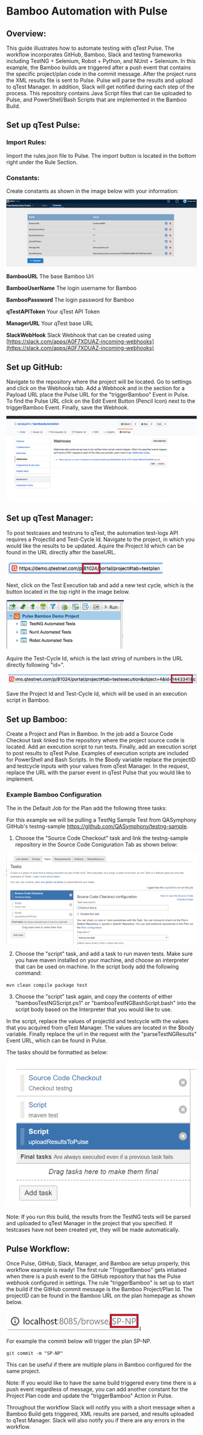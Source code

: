 # Bamboo Automation with Pulse

## Overview:

This guide illustrates how to automate testing with qTest Pulse. The workflow incorporates GitHub, Bamboo, Slack and testing frameworks including TestNG + Selenium, Robot + Python, and NUnit + Selenium. In this example, the Bamboo builds are triggered after a push event that contains the specific project/plan code in the commit message. After the project runs the XML results file is sent to Pulse. Pulse will parse the results and upload to qTest Manager. In addition, Slack will get notified during each step of the process. This repository contains Java Script files that can be uploaded to Pulse, and PowerShell/Bash Scripts that are implemented in the Bamboo Build.

## Set up qTest Pulse:

### Import Rules:

Import the rules.json file to Pulse. The import button is located in the bottom right under the Rule Section.

### Constants:

Create constants as shown in the image below with your information:

![](/images/pulseconstants.png)

**BambooURL** The base Bamboo Url

**BambooUserName** The login username for Bamboo

**BambooPassword** The login password for Bamboo

**qTestAPIToken** Your qTest API Token

**ManagerURL** Your qTest base URL

**SlackWebHook** Slack Webhook that can be created using [https://slack.com/apps/A0F7XDUAZ-incoming-webhooks](https://slack.com/apps/A0F7XDUAZ-incoming-webhooks)


## Set up GitHub:

Navigate to the repository where the project will be located. Go to settings and click on the Webhooks tab. Add a Webhook and in the section for a Payload URL place the Pulse URL for the "triggerBamboo" Event in Pulse. To find the Pulse URL click on the Edit Event Button (Pencil Icon) next to the triggerBamboo Event. Finally, save the Webhook.

![](/images/githubwebhook.png)

## Set up qTest Manager:

To post testcases and testruns to qTest, the automation test-logs API requires a ProjectId and Test-Cycle Id. Navigate to the project, in which you would like the results to be updated. Aquire the Project Id which can be found in the URL directly after the baseURL. 

![](/images/qtestprojectid.png)


Next, click on the Test Execution tab and add a new test cycle, which is the button located in the top right in the image below.

![](/images/testcycleqtest.png)

Aquire the Test-Cycle Id, which is the last string of numbers in the URL directly following "id=". 

![](/images/qtesttestcycleid.png)

Save the Project Id and Test-Cycle Id, which will be used in an execution script in Bamboo.

## Set up Bamboo:

Create a Project and Plan in Bamboo. In the job add a Source Code Checkout task linked to the repository where the project source code is located. Add an execution script to run tests. Finally, add an execution script to post results to qTest Pulse. Examples of execution scripts are included for PowerShell and Bash Scripts. In the $body variable replace the projectID and testcycle inputs with your values from qTest Manager. In the request, replace the URL with the parser event in qTest Pulse that you would like to implement. 


### Example Bamboo Configuration

The in the Default Job for the Plan add the following three tasks:

For this example we will be pulling a TestNg Sample Test from QASymphony GitHub&#39;s testng-sample https://github.com/QASymphony/testng-sample. 

1) Choose the "Source Code Checkout" task and link the testng-sample repository in the Source Code Coniguration Tab as shown below:

![](/images/sourcecodeconf.PNG)

2) Choose the "script" task, and add a task to run maven tests. Make sure you have maven installed on your machine, and choose an interpreter that can be used on machine. In the script body add the following command:

`mvn clean compile package test`

3) Choose the "script" task again, and copy the contents of either "bambooTestNGScript.ps1" or "bambooTestNGBashScript.bash" into the script body based on the Interpreter that you would like to use.

In the script, replace the values of projectId and testcycle with the values that you acquired from qTest Manager. The values are located in the $body variable. Finally replace the url in the request with the "parseTestNGResults" Event URL, which can be found in Pulse.

The tasks should be formatted as below:

![](/images/bambootasks.PNG)

Note: If you run this build, the results from the TestNG tests will be parsed and uploaded to qTest Manager in the project that you specified. If testcases have not been created yet, they will be made automatically.

## Pulse Workflow:

Once Pulse, GitHub, Slack, Manager, and Bamboo are setup properly, this workflow example is ready! The first rule "TriggerBamboo" gets intiatied when there is a push event to the GitHub repository that has the Pulse webhook configured in settings. The rule "triggerBamboo" is set up to start the build if the GitHub commit message is the Bamboo Project/Plan Id. The projectID can be found in the Bamboo URL on the plan homepage as shown below.

![](/images/bambooprojectid.png)

For example the commit below will trigger the plan SP-NP.

`git commit -m "SP-NP"` 

This can be useful if there are multiple plans in Bamboo configured for the same project. 

Note: If you would like to have the same build triggered every time there is a push event regardless of message, you can add another constant for the Project Plan code and update the "triggerBamboo" Action in Pulse.


Throughout the workflow Slack will notify you with a short message when a Bamboo Build gets triggered, XML results are parsed, and results uploaded to qTest Manager. Slack will also notify you if there are any errors in the workflow.  













